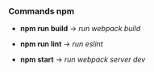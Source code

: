 ### Commands npm

  * **npm run build** -> _run webpack build_

  * **npm run lint** -> _run eslint_

  * **npm start** -> _run webpack server dev_
